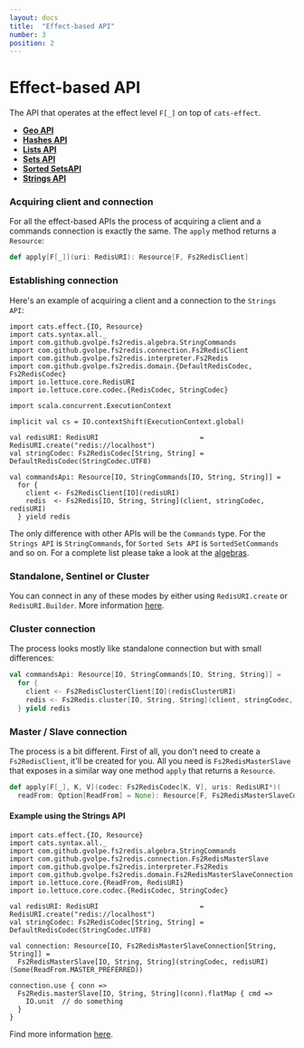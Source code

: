 ```yaml
---
layout: docs
title:  "Effect-based API"
number: 3
position: 2
---
```


# Effect-based API

The API that operates at the effect level `F[_]` on top of `cats-effect`.

- **[Geo API](./geo)**
- **[Hashes API](./hashes)**
- **[Lists API](./lists)**
- **[Sets API](./sets)**
- **[Sorted SetsAPI](./sortedsets)**
- **[Strings API](./strings)**

### Acquiring client and connection

For all the effect-based APIs the process of acquiring a client and a commands connection is exactly the same. The `apply` method returns a `Resource`:

```scala
def apply[F[_]](uri: RedisURI): Resource[F, Fs2RedisClient]
```

### Establishing connection

Here's an example of acquiring a client and a connection to the `Strings API`:

```tut:book:silent
import cats.effect.{IO, Resource}
import cats.syntax.all._
import com.github.gvolpe.fs2redis.algebra.StringCommands
import com.github.gvolpe.fs2redis.connection.Fs2RedisClient
import com.github.gvolpe.fs2redis.interpreter.Fs2Redis
import com.github.gvolpe.fs2redis.domain.{DefaultRedisCodec, Fs2RedisCodec}
import io.lettuce.core.RedisURI
import io.lettuce.core.codec.{RedisCodec, StringCodec}

import scala.concurrent.ExecutionContext

implicit val cs = IO.contextShift(ExecutionContext.global)

val redisURI: RedisURI                         = RedisURI.create("redis://localhost")
val stringCodec: Fs2RedisCodec[String, String] = DefaultRedisCodec(StringCodec.UTF8)

val commandsApi: Resource[IO, StringCommands[IO, String, String]] =
  for {
    client <- Fs2RedisClient[IO](redisURI)
    redis  <- Fs2Redis[IO, String, String](client, stringCodec, redisURI)
  } yield redis
```

The only difference with other APIs will be the `Commands` type. For the `Strings API` is `StringCommands`, for `Sorted Sets API` is `SortedSetCommands` and so on. For a complete list please take a look at the
[algebras](https://github.com/gvolpe/fs2-redis/tree/master/core/src/main/scala/com/github/gvolpe/fs2redis/algebra).

### Standalone, Sentinel or Cluster

You can connect in any of these modes by either using `RedisURI.create` or `RedisURI.Builder`. More information
[here](https://github.com/lettuce-io/lettuce-core/wiki/Redis-URI-and-connection-details).

### Cluster connection

The process looks mostly like standalone connection but with small differences:

```scala
val commandsApi: Resource[IO, StringCommands[IO, String, String]] =
  for {
    client <- Fs2RedisClusterClient[IO](redisClusterURI)
    redis <- Fs2Redis.cluster[IO, String, String](client, stringCodec, redisURI)
  } yield redis
```

### Master / Slave connection

The process is a bit different. First of all, you don't need to create a `Fs2RedisClient`, it'll be created for you. All you need is `Fs2RedisMasterSlave` that exposes in a similar way one method `apply` that returns a `Resource`.

```scala
def apply[F[_], K, V](codec: Fs2RedisCodec[K, V], uris: RedisURI*)(
  readFrom: Option[ReadFrom] = None): Resource[F, Fs2RedisMasterSlaveConnection[K, V]]
```

#### Example using the Strings API

```tut:book:silent
import cats.effect.{IO, Resource}
import cats.syntax.all._
import com.github.gvolpe.fs2redis.algebra.StringCommands
import com.github.gvolpe.fs2redis.connection.Fs2RedisMasterSlave
import com.github.gvolpe.fs2redis.interpreter.Fs2Redis
import com.github.gvolpe.fs2redis.domain.Fs2RedisMasterSlaveConnection
import io.lettuce.core.{ReadFrom, RedisURI}
import io.lettuce.core.codec.{RedisCodec, StringCodec}

val redisURI: RedisURI                         = RedisURI.create("redis://localhost")
val stringCodec: Fs2RedisCodec[String, String] = DefaultRedisCodec(StringCodec.UTF8)

val connection: Resource[IO, Fs2RedisMasterSlaveConnection[String, String]] =
  Fs2RedisMasterSlave[IO, String, String](stringCodec, redisURI)(Some(ReadFrom.MASTER_PREFERRED))

connection.use { conn =>
  Fs2Redis.masterSlave[IO, String, String](conn).flatMap { cmd =>
    IO.unit  // do something
  }
}
```

Find more information [here](https://github.com/lettuce-io/lettuce-core/wiki/Master-Slave#examples).
